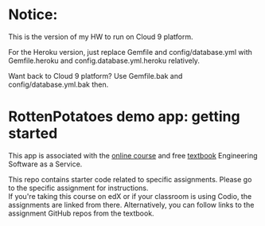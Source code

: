# Notice:
This is the version of my HW to run on Cloud 9 platform.

For the Heroku version, just replace Gemfile and config/database.yml with Gemfile.heroku and config.database.yml.heroku relatively.

Want back to Cloud 9 platform? Use Gemfile.bak and config/database.yml.bak then.



# RottenPotatoes demo app: getting started

This app is associated with the [online
course](http://www.saas-class.org) and free
[textbook](http://www.saasbook.info) Engineering Software as a Service.

This repo contains starter code related to specific assignments.
Please go to the specific assignment for instructions.  
If you're taking this course on edX or if your classroom is using
Codio, the assignments are linked from there.  Alternatively, you can
follow links to the assignment GitHub repos from the textbook.

